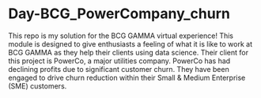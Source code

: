 # Day-BCG_PowerCompany_churn
This repo is my solution for the BCG GAMMA virtual experience! This module is designed to give enthusiasts a feeling of what it is like to work at BCG GAMMA as they help their clients using data science. Their client for this project is PowerCo, a major utilities company. PowerCo has had declining profits due to significant customer churn. They have been engaged to drive churn reduction within their Small &amp; Medium Enterprise (SME) customers.
